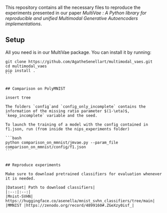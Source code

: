 
This repository contains all the necessary files to reproduce the experiments presented in our 
paper *MultiVae : A Python library for reproducible and unified Multimodal Generative Autoencoders implementations*. 

## Setup

All you need is in our MultiVae package. You can install it by running:

````
git clone https://github.com/AgatheSenellart/multimodal_vaes.git
cd multimodal_vaes
pip install .
```


## Comparison on PolyMNIST

insert tree

The folders `config`and `config_only_incomplete` contains the information of the missing ratio parameter $(1-\eta)$, 
`keep_incomplete` variable and the seed. 

To launch the training of a model with the config contained in f1.json, run (from inside the nips_experiments folder)

```bash
python comparison_on_mmnist/jmvae.py --param_file comparison_on_mmnist/config/f1.json
```


## Reproduce experiments 

Make sure to download pretrained classifiers for evaluation whenever it is needed.

|Dataset| Path to download classifiers|
|:--:|:--:|
|Mnist-SVHN| https://huggingface.co/asenella/mnist_svhn_classifiers/tree/main|
|MMNIST |https://zenodo.org/record/4899160#.ZGeXzy0isf_|



